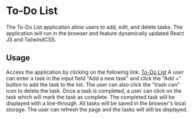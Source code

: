 # To-Do List

The To-Do List application allow users to add, edit, and delete tasks. The application will run in the browser and feature dynamically updated React JS and TailwindCSS.


## Usage

Access the application by clicking on the following link: [To-Do List]() A user can enter a task in the input field "Add a new task" and click the "Add +" button to add the task to the list. The user can also click the "trash can" icon to delete the task. Once a task is completed, a user can click on the task which will mark the task as complete. The completed task will be displayed with a line-through. All tasks will be saved in the browser's local storage. The user can refresh the page and the tasks will still be displayed.



